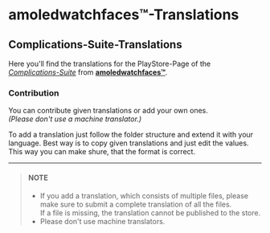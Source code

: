 # amoledwatchfaces™-Translations
## Complications-Suite-Translations
Here you'll find the translations for the PlayStore-Page of the *[Complications-Suite](https://play.google.com/store/apps/details?id=com.weartools.weekdayutccomp "Playstore Page")* from **[amoledwatchfaces™](https://play.google.com/store/apps/dev?id=5591589606735981545 "Playstore Page")**.

### Contribution
You can contribute given translations or add your own ones.\
*(Please don't use a machine translator.)*

To add a translation just follow the folder structure and extend it with your language. Best way is to copy given translations and just edit the values.\
This way you can make shure, that the format is correct.

---
> #### NOTE
> - If you add a translation, which consists of multiple files, please make sure to submit a complete translation of all the files.\
    If a file is missing, the translation cannot be published to the store.
> - Please don't use machine translators.
